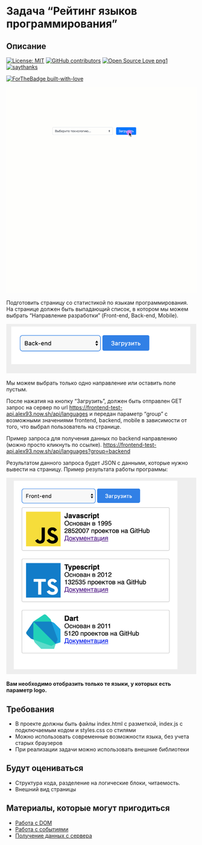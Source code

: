 # Задача “Рейтинг языков программирования”
## Описание
[![License: MIT](https://img.shields.io/badge/License-MIT-yellow.svg)](https://opensource.org/licenses/MIT) [![GitHub contributors](https://img.shields.io/github/contributors/Naereen/StrapDown.js.svg)](https://GitHub.com/Naereen/StrapDown.js/graphs/contributors/) [![Open Source Love png1](https://badges.frapsoft.com/os/v1/open-source.png?v=103)](https://github.com/ellerbrock/open-source-badges/) [![saythanks](https://img.shields.io/badge/say-thanks-ff69b4.svg)](https://saythanks.io/to/kennethreitz)

[![ForTheBadge built-with-love](http://ForTheBadge.com/images/badges/built-with-love.svg)](https://GitHub.com/Naereen/)

![](images/demo.gif)

Подготовить страницу со статистикой по языкам программирования.
На странице должен быть выпадающий список, в котором мы можем выбрать
“Направление разработки” (Front-end, Back-end, Mobile).

![](images/drop-down-list.png)

Мы можем выбрать только одно направление или оставить поле пустым.

После нажатия на кнопку “Загрузить”, должен быть отправлен GET запрос на сервер по url
https://frontend-test-api.alex93.now.sh/api/languages и передан параметр “group”
с возможными значениями frontend, backend, mobile в зависимости от того, что выбрал пользователь на странице.

Пример запроса для получения данных по backend направлению (можно просто кликнуть по ссылке).
https://frontend-test-api.alex93.now.sh/api/languages?group=backend

Результатом данного запроса будет JSON с данными, которые нужно вывести на страницу.
Пример результата работы программы:

![](images/drop-down-list-lang.png)

**Вам необходимо отобразить только те языки, у которых есть параметр logo.**

## Требования

* В проекте должны быть файлы index.html с разметкой, index.js с подключаемым кодом и styles.css со стилями
* Можно использовать современные возможности языка, без учета старых браузеров
* При реализации задачи можно использовать внешние библиотеки

## Будут оцениваться

* Структура кода, разделение на логические блоки, читаемость.
* Внешний вид страницы


## Материалы, которые могут пригодиться

* [Работа с DOM](https://learn.javascript.ru/document)
* [Работа с событиями](https://learn.javascript.ru/introduction-browser-events)
* [Получение данных с сервера](https://learn.javascript.ru/fetch)

